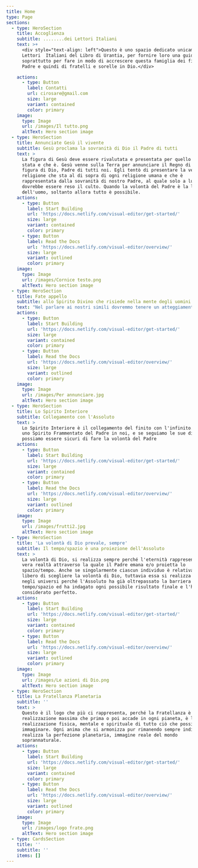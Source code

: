 ```yaml
---
title: Home
type: Page
sections:
  - type: HeroSection
    title: Accoglienza
    subtitle: ........dei Lettori Italiani
    text: >+
      <div style="text-align: left">Questo è uno spazio dedicato unicamente ai
      Lettori  Italiani del Libro di Urantia, per fornire loro una guida, ma
      soprattutto per fare in modo di accrescere questa famiglia dei figli del
      Padre e quindi di fratelli e sorelle in Dio.</div>

    actions:
      - type: Button
        label: Contatti
        url: cirosare@gmail.com
        size: large
        variant: contained
        color: primary
    image:
      type: Image
      url: /images/Il tutto.png
      altText: Hero section image
  - type: HeroSection
    title: Annunciate Gesù il vivente
    subtitle: Gesù proclama la sovranità di Dio il Padre di tutti
    text: >
      La figura di Gesù deve essere rivalutata e presentata per quello che è
      stata e che è. Gesù venne sulla Terra per annunciare il Regno di Dio e la
      figura di Dio, Padre di tutti noi. Egli tentò di presentare la vera
      religione che sta al di sopra di ogni religione umana e che è
      rappresentata dalla sovranità di nostro Padre, al quale solo a lui
      dovrebbe essere reso il culto. Quando la volontà del Padre è la legge
      dell'uomo, soltanto allora tutto è possibile.
    actions:
      - type: Button
        label: Start Building
        url: 'https://docs.netlify.com/visual-editor/get-started/'
        size: large
        variant: contained
        color: primary
      - type: Button
        label: Read the Docs
        url: 'https://docs.netlify.com/visual-editor/overview/'
        size: large
        variant: outlined
        color: primary
    image:
      type: Image
      url: /images/Cornice testo.png
      altText: Hero section image
  - type: HeroSection
    title: Fate appello
    subtitle: allo Spirito Divino che risiede nella mente degli uomini
    text: "Nel parlare ai nostri simili dovremmo tenere un atteggiamento simile a quello che ci disse Gesù: Ecco, io sto alla porta e busso: se uno ode la mia voce e apre la porta, io entrerò da lui e cenerò con lui ed egli con me. (Ap 3:14)\n\nVenite a me, voi tutti, che siete affaticati e oppressi, e io vi ristorerò.\_Prendete il mio giogo sopra di voi e imparate da me, che sono mite e umile di cuore,\_*e troverete ristoro*\_per le vostre anime.\_Il mio giogo infatti è dolce e il mio carico leggero». (Mt 11:28)\n"
    actions:
      - type: Button
        label: Start Building
        url: 'https://docs.netlify.com/visual-editor/get-started/'
        size: large
        variant: contained
        color: primary
      - type: Button
        label: Read the Docs
        url: 'https://docs.netlify.com/visual-editor/overview/'
        size: large
        variant: outlined
        color: primary
    image:
      type: Image
      url: /images/Per annunciare.jpg
      altText: Hero section image
  - type: HeroSection
    title: Lo Spirito Interiore
    subtitle: Collegamento con l'Assoluto
    text: >
      Lo Spirito Interiore è il collegamento del finito con l'infinito. Abbiamo
      uno Spirito Frammentato del Padre in noi, e se seguiamo le sue direttive
      possiamo essere sicuri di fare la volontà del Padre
    actions:
      - type: Button
        label: Start Building
        url: 'https://docs.netlify.com/visual-editor/get-started/'
        size: large
        variant: contained
        color: primary
      - type: Button
        label: Read the Docs
        url: 'https://docs.netlify.com/visual-editor/overview/'
        size: large
        variant: outlined
        color: primary
    image:
      type: Image
      url: /images/frutti2.jpg
      altText: Hero section image
  - type: HeroSection
    title: 'La volontà di Dio prevale, sempre'
    subtitle: Il tempo/spazio è una proiezione dell'Assoluto
    text: >
      La volontà di Dio, si realizza sempre perché l'eternità rappresenta la
      vera realtà attraverso la quale il Padre emana e/o proietta lo
      spazio/tempo. Anche se singolarmente ciascun individuo è relativamente
      libero di scegliere la volontà di Dio, tuttavia essa si realizza sempre
      negli universi perché l'Assoluto ha già oltrepassato la barriera del
      tempo/spazio ed ha indagato ogni possibile risultato finale e l'ha
      considerato perfetto.
    actions:
      - type: Button
        label: Start Building
        url: 'https://docs.netlify.com/visual-editor/get-started/'
        size: large
        variant: contained
        color: primary
      - type: Button
        label: Read the Docs
        url: 'https://docs.netlify.com/visual-editor/overview/'
        size: large
        variant: outlined
        color: primary
    image:
      type: Image
      url: /images/Le azioni di Dio.png
      altText: Hero section image
  - type: HeroSection
    title: La Fratellanza Planetaria
    subtitle: ''
    text: >
      Questo è il logo che più ci rappresenta, perché la Fratellanza è la
      realizzazione massima che prima o poi accade in ogni pianeta, è la
      realizzazione fisica, mentale e spirituale di tutto ciò che possiamo mai
      immaginare. Ogni anima che si armonizza pur rimanendo sempre individuale,
      realizza la perfezione planetaria, immagine reale del mondo
      soprannaturale.
    actions:
      - type: Button
        label: Start Building
        url: 'https://docs.netlify.com/visual-editor/get-started/'
        size: large
        variant: contained
        color: primary
      - type: Button
        label: Read the Docs
        url: 'https://docs.netlify.com/visual-editor/overview/'
        size: large
        variant: outlined
        color: primary
    image:
      type: Image
      url: /images/logo frate.png
      altText: Hero section image
  - type: CardsSection
    title: ''
    subtitle: ''
    items: []
---
```

